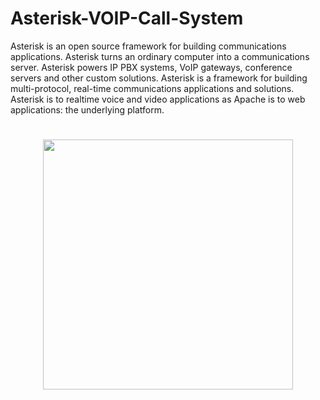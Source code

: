 # Asterisk-VOIP-Call-System

Asterisk is an open source framework for building communications applications. Asterisk turns an ordinary computer into a communications server. Asterisk powers IP PBX systems, VoIP gateways, conference servers and other custom solutions.
Asterisk is a framework for building multi-protocol, real-time communications applications and solutions. Asterisk is to realtime voice and video applications as Apache is to web applications: the underlying platform.
<h1 align="center"><img src="https://user-images.githubusercontent.com/87765555/196439464-98659ca8-e311-4889-9261-f655fbf28920.png" width="400px"></h1>







